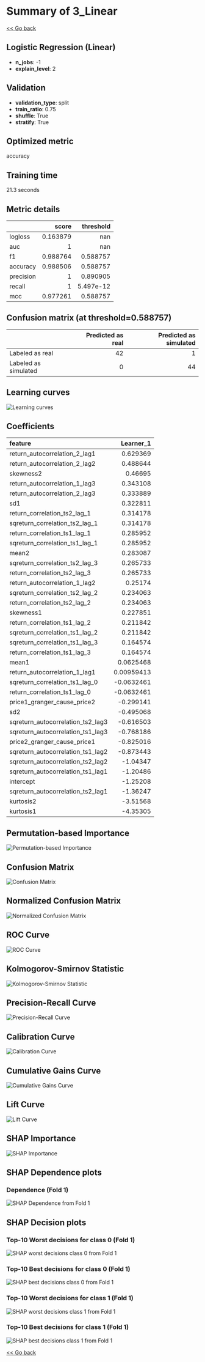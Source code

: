 # Summary of 3_Linear

[<< Go back](../README.md)


## Logistic Regression (Linear)
- **n_jobs**: -1
- **explain_level**: 2

## Validation
 - **validation_type**: split
 - **train_ratio**: 0.75
 - **shuffle**: True
 - **stratify**: True

## Optimized metric
accuracy

## Training time

21.3 seconds

## Metric details
|           |    score |   threshold |
|:----------|---------:|------------:|
| logloss   | 0.163879 | nan         |
| auc       | 1        | nan         |
| f1        | 0.988764 |   0.588757  |
| accuracy  | 0.988506 |   0.588757  |
| precision | 1        |   0.890905  |
| recall    | 1        |   5.497e-12 |
| mcc       | 0.977261 |   0.588757  |


## Confusion matrix (at threshold=0.588757)
|                      |   Predicted as real |   Predicted as simulated |
|:---------------------|--------------------:|-------------------------:|
| Labeled as real      |                  42 |                        1 |
| Labeled as simulated |                   0 |                       44 |

## Learning curves
![Learning curves](learning_curves.png)

## Coefficients
| feature                           |   Learner_1 |
|:----------------------------------|------------:|
| return_autocorrelation_2_lag1     |  0.629369   |
| return_autocorrelation_2_lag2     |  0.488644   |
| skewness2                         |  0.46695    |
| return_autocorrelation_1_lag3     |  0.343108   |
| return_autocorrelation_2_lag3     |  0.333889   |
| sd1                               |  0.322811   |
| return_correlation_ts2_lag_1      |  0.314178   |
| sqreturn_correlation_ts2_lag_1    |  0.314178   |
| return_correlation_ts1_lag_1      |  0.285952   |
| sqreturn_correlation_ts1_lag_1    |  0.285952   |
| mean2                             |  0.283087   |
| sqreturn_correlation_ts2_lag_3    |  0.265733   |
| return_correlation_ts2_lag_3      |  0.265733   |
| return_autocorrelation_1_lag2     |  0.25174    |
| sqreturn_correlation_ts2_lag_2    |  0.234063   |
| return_correlation_ts2_lag_2      |  0.234063   |
| skewness1                         |  0.227851   |
| return_correlation_ts1_lag_2      |  0.211842   |
| sqreturn_correlation_ts1_lag_2    |  0.211842   |
| sqreturn_correlation_ts1_lag_3    |  0.164574   |
| return_correlation_ts1_lag_3      |  0.164574   |
| mean1                             |  0.0625468  |
| return_autocorrelation_1_lag1     |  0.00959413 |
| sqreturn_correlation_ts1_lag_0    | -0.0632461  |
| return_correlation_ts1_lag_0      | -0.0632461  |
| price1_granger_cause_price2       | -0.299141   |
| sd2                               | -0.495068   |
| sqreturn_autocorrelation_ts2_lag3 | -0.616503   |
| sqreturn_autocorrelation_ts1_lag3 | -0.768186   |
| price2_granger_cause_price1       | -0.825016   |
| sqreturn_autocorrelation_ts1_lag2 | -0.873443   |
| sqreturn_autocorrelation_ts2_lag2 | -1.04347    |
| sqreturn_autocorrelation_ts1_lag1 | -1.20486    |
| intercept                         | -1.25208    |
| sqreturn_autocorrelation_ts2_lag1 | -1.36247    |
| kurtosis2                         | -3.51568    |
| kurtosis1                         | -4.35305    |


## Permutation-based Importance
![Permutation-based Importance](permutation_importance.png)
## Confusion Matrix

![Confusion Matrix](confusion_matrix.png)


## Normalized Confusion Matrix

![Normalized Confusion Matrix](confusion_matrix_normalized.png)


## ROC Curve

![ROC Curve](roc_curve.png)


## Kolmogorov-Smirnov Statistic

![Kolmogorov-Smirnov Statistic](ks_statistic.png)


## Precision-Recall Curve

![Precision-Recall Curve](precision_recall_curve.png)


## Calibration Curve

![Calibration Curve](calibration_curve_curve.png)


## Cumulative Gains Curve

![Cumulative Gains Curve](cumulative_gains_curve.png)


## Lift Curve

![Lift Curve](lift_curve.png)



## SHAP Importance
![SHAP Importance](shap_importance.png)

## SHAP Dependence plots

### Dependence (Fold 1)
![SHAP Dependence from Fold 1](learner_fold_0_shap_dependence.png)

## SHAP Decision plots

### Top-10 Worst decisions for class 0 (Fold 1)
![SHAP worst decisions class 0 from Fold 1](learner_fold_0_shap_class_0_worst_decisions.png)
### Top-10 Best decisions for class 0 (Fold 1)
![SHAP best decisions class 0 from Fold 1](learner_fold_0_shap_class_0_best_decisions.png)
### Top-10 Worst decisions for class 1 (Fold 1)
![SHAP worst decisions class 1 from Fold 1](learner_fold_0_shap_class_1_worst_decisions.png)
### Top-10 Best decisions for class 1 (Fold 1)
![SHAP best decisions class 1 from Fold 1](learner_fold_0_shap_class_1_best_decisions.png)

[<< Go back](../README.md)
